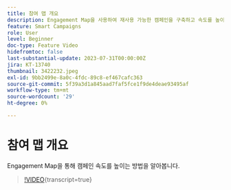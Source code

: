 ```yaml
---
title: 참여 맵 개요
description: Engagement Map을 사용하여 재사용 가능한 캠페인을 구축하고 속도를 높이는 방법을 알아봅니다
feature: Smart Campaigns
role: User
level: Beginner
doc-type: Feature Video
hidefromtoc: false
last-substantial-update: 2023-07-31T00:00:00Z
jira: KT-13740
thumbnail: 3422232.jpeg
exl-id: 9bb2499e-8a0c-4fdc-89c8-ef467cafc363
source-git-commit: 5f39a3d1a845aad7faf5fce1f9de4deae93495af
workflow-type: tm+mt
source-wordcount: '29'
ht-degree: 0%

---
```


# 참여 맵 개요

Engagement Map을 통해 캠페인 속도를 높이는 방법을 알아봅니다.

>[!VIDEO](https://video.tv.adobe.com/v/3423308/?learn=on&captions=kor){transcript=true}
